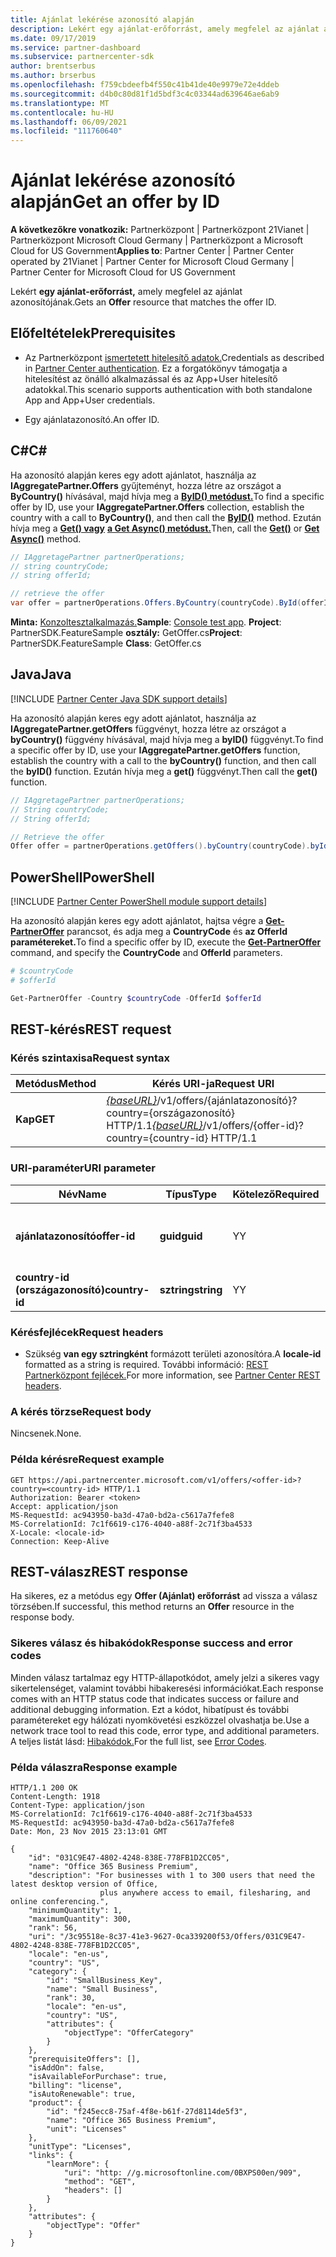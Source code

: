 ```yaml
---
title: Ajánlat lekérése azonosító alapján
description: Lekért egy ajánlat-erőforrást, amely megfelel az ajánlat azonosítójának.
ms.date: 09/17/2019
ms.service: partner-dashboard
ms.subservice: partnercenter-sdk
author: brentserbus
ms.author: brserbus
ms.openlocfilehash: f759cbdeefb4f550c41b41de40e9979e72e4ddeb
ms.sourcegitcommit: d4b0c80d81f1d5bdf3c4c03344ad639646ae6ab9
ms.translationtype: MT
ms.contentlocale: hu-HU
ms.lasthandoff: 06/09/2021
ms.locfileid: "111760640"
---
```

# <a name="get-an-offer-by-id"></a><span data-ttu-id="6437a-103">Ajánlat lekérése azonosító alapján</span><span class="sxs-lookup"><span data-stu-id="6437a-103">Get an offer by ID</span></span>

<span data-ttu-id="6437a-104">**A következőkre vonatkozik:** Partnerközpont | Partnerközpont 21Vianet | Partnerközpont Microsoft Cloud Germany | Partnerközpont a Microsoft Cloud for US Government</span><span class="sxs-lookup"><span data-stu-id="6437a-104">**Applies to**: Partner Center | Partner Center operated by 21Vianet | Partner Center for Microsoft Cloud Germany | Partner Center for Microsoft Cloud for US Government</span></span>

<span data-ttu-id="6437a-105">Lekért **egy ajánlat-erőforrást,** amely megfelel az ajánlat azonosítójának.</span><span class="sxs-lookup"><span data-stu-id="6437a-105">Gets an **Offer** resource that matches the offer ID.</span></span>

## <a name="prerequisites"></a><span data-ttu-id="6437a-106">Előfeltételek</span><span class="sxs-lookup"><span data-stu-id="6437a-106">Prerequisites</span></span>

- <span data-ttu-id="6437a-107">Az Partnerközpont [ismertetett hitelesítő adatok.](partner-center-authentication.md)</span><span class="sxs-lookup"><span data-stu-id="6437a-107">Credentials as described in [Partner Center authentication](partner-center-authentication.md).</span></span> <span data-ttu-id="6437a-108">Ez a forgatókönyv támogatja a hitelesítést az önálló alkalmazással és az App+User hitelesítő adatokkal.</span><span class="sxs-lookup"><span data-stu-id="6437a-108">This scenario supports authentication with both standalone App and App+User credentials.</span></span>

- <span data-ttu-id="6437a-109">Egy ajánlatazonosító.</span><span class="sxs-lookup"><span data-stu-id="6437a-109">An offer ID.</span></span>

## <a name="c"></a><span data-ttu-id="6437a-110">C\#</span><span class="sxs-lookup"><span data-stu-id="6437a-110">C\#</span></span>

<span data-ttu-id="6437a-111">Ha azonosító alapján keres egy adott ajánlatot, használja az **IAggregatePartner.Offers** gyűjteményt, hozza létre az országot a **ByCountry()** hívásával, majd hívja meg a [**ByID() metódust.**](/dotnet/api/microsoft.store.partnercenter.offers.ioffercollection.byid)</span><span class="sxs-lookup"><span data-stu-id="6437a-111">To find a specific offer by ID, use your **IAggregatePartner.Offers** collection, establish the country with a call to **ByCountry()**, and then call the [**ByID()**](/dotnet/api/microsoft.store.partnercenter.offers.ioffercollection.byid) method.</span></span> <span data-ttu-id="6437a-112">Ezután hívja meg a [**Get() vagy**](/dotnet/api/microsoft.store.partnercenter.offers.ioffercollection.get) [**a Get Async() metódust.**](/dotnet/api/microsoft.store.partnercenter.offers.ioffercollection.getasync)</span><span class="sxs-lookup"><span data-stu-id="6437a-112">Then, call the [**Get()**](/dotnet/api/microsoft.store.partnercenter.offers.ioffercollection.get) or [**Get Async()**](/dotnet/api/microsoft.store.partnercenter.offers.ioffercollection.getasync) method.</span></span>

```csharp
// IAggretagePartner partnerOperations;
// string countryCode;
// string offerId;

// retrieve the offer
var offer = partnerOperations.Offers.ByCountry(countryCode).ById(offerId).Get();
```

<span data-ttu-id="6437a-113">**Minta:** [Konzoltesztalkalmazás.](console-test-app.md)</span><span class="sxs-lookup"><span data-stu-id="6437a-113">**Sample**: [Console test app](console-test-app.md).</span></span> <span data-ttu-id="6437a-114">**Project**: PartnerSDK.FeatureSample **osztály:** GetOffer.cs</span><span class="sxs-lookup"><span data-stu-id="6437a-114">**Project**: PartnerSDK.FeatureSample **Class**: GetOffer.cs</span></span>

## <a name="java"></a><span data-ttu-id="6437a-115">Java</span><span class="sxs-lookup"><span data-stu-id="6437a-115">Java</span></span>

[!INCLUDE [Partner Center Java SDK support details](../includes/java-sdk-support.md)]

<span data-ttu-id="6437a-116">Ha azonosító alapján keres egy adott ajánlatot, használja az **IAggregatePartner.getOffers** függvényt, hozza létre az országot a **byCountry()** függvény hívásával, majd hívja meg a **byID()** függvényt.</span><span class="sxs-lookup"><span data-stu-id="6437a-116">To find a specific offer by ID, use your **IAggregatePartner.getOffers** function, establish the country with a call to the **byCountry()** function, and then call the **byID()** function.</span></span> <span data-ttu-id="6437a-117">Ezután hívja meg a **get()** függvényt.</span><span class="sxs-lookup"><span data-stu-id="6437a-117">Then call the **get()** function.</span></span>

```java
// IAggretagePartner partnerOperations;
// String countryCode;
// String offerId;

// Retrieve the offer
Offer offer = partnerOperations.getOffers().byCountry(countryCode).byId(offerId).get();
```

## <a name="powershell"></a><span data-ttu-id="6437a-118">PowerShell</span><span class="sxs-lookup"><span data-stu-id="6437a-118">PowerShell</span></span>

[!INCLUDE [Partner Center PowerShell module support details](../includes/powershell-module-support.md)]

<span data-ttu-id="6437a-119">Ha azonosító alapján keres egy adott ajánlatot, hajtsa végre a [**Get-PartnerOffer**](https://github.com/Microsoft/Partner-Center-PowerShell/blob/master/docs/help/Get-PartnerOffer.md) parancsot, és adja meg a **CountryCode** és **az OfferId paramétereket.**</span><span class="sxs-lookup"><span data-stu-id="6437a-119">To find a specific offer by ID, execute the [**Get-PartnerOffer**](https://github.com/Microsoft/Partner-Center-PowerShell/blob/master/docs/help/Get-PartnerOffer.md) command, and specify the **CountryCode** and **OfferId** parameters.</span></span>

```powershell
# $countryCode
# $offerId

Get-PartnerOffer -Country $countryCode -OfferId $offerId
```

## <a name="rest-request"></a><span data-ttu-id="6437a-120">REST-kérés</span><span class="sxs-lookup"><span data-stu-id="6437a-120">REST request</span></span>

### <a name="request-syntax"></a><span data-ttu-id="6437a-121">Kérés szintaxisa</span><span class="sxs-lookup"><span data-stu-id="6437a-121">Request syntax</span></span>

| <span data-ttu-id="6437a-122">Metódus</span><span class="sxs-lookup"><span data-stu-id="6437a-122">Method</span></span>  | <span data-ttu-id="6437a-123">Kérés URI-ja</span><span class="sxs-lookup"><span data-stu-id="6437a-123">Request URI</span></span>                                                                                    |
|---------|------------------------------------------------------------------------------------------------|
| <span data-ttu-id="6437a-124">**Kap**</span><span class="sxs-lookup"><span data-stu-id="6437a-124">**GET**</span></span> | <span data-ttu-id="6437a-125">[*{baseURL}*](partner-center-rest-urls.md)/v1/offers/{ajánlatazonosító}?country={országazonosító} HTTP/1.1</span><span class="sxs-lookup"><span data-stu-id="6437a-125">[*{baseURL}*](partner-center-rest-urls.md)/v1/offers/{offer-id}?country={country-id} HTTP/1.1</span></span> |

### <a name="uri-parameter"></a><span data-ttu-id="6437a-126">URI-paraméter</span><span class="sxs-lookup"><span data-stu-id="6437a-126">URI parameter</span></span>

| <span data-ttu-id="6437a-127">Név</span><span class="sxs-lookup"><span data-stu-id="6437a-127">Name</span></span>           | <span data-ttu-id="6437a-128">Típus</span><span class="sxs-lookup"><span data-stu-id="6437a-128">Type</span></span>       | <span data-ttu-id="6437a-129">Kötelező</span><span class="sxs-lookup"><span data-stu-id="6437a-129">Required</span></span> | <span data-ttu-id="6437a-130">Leírás</span><span class="sxs-lookup"><span data-stu-id="6437a-130">Description</span></span>                           |
|----------------|------------|----------|---------------------------------------|
| <span data-ttu-id="6437a-131">**ajánlatazonosító**</span><span class="sxs-lookup"><span data-stu-id="6437a-131">**offer-id**</span></span>   | <span data-ttu-id="6437a-132">**guid**</span><span class="sxs-lookup"><span data-stu-id="6437a-132">**guid**</span></span>   | <span data-ttu-id="6437a-133">Y</span><span class="sxs-lookup"><span data-stu-id="6437a-133">Y</span></span>        | <span data-ttu-id="6437a-134">Az ajánlatnak megfelelő GUID.</span><span class="sxs-lookup"><span data-stu-id="6437a-134">A GUID that corresponds to the offer.</span></span> |
| <span data-ttu-id="6437a-135">**country-id (országazonosító)**</span><span class="sxs-lookup"><span data-stu-id="6437a-135">**country-id**</span></span> | <span data-ttu-id="6437a-136">**sztring**</span><span class="sxs-lookup"><span data-stu-id="6437a-136">**string**</span></span> | <span data-ttu-id="6437a-137">Y</span><span class="sxs-lookup"><span data-stu-id="6437a-137">Y</span></span>        | <span data-ttu-id="6437a-138">Az ország/régió azonosítója.</span><span class="sxs-lookup"><span data-stu-id="6437a-138">The country/region ID.</span></span>                |

### <a name="request-headers"></a><span data-ttu-id="6437a-139">Kérésfejlécek</span><span class="sxs-lookup"><span data-stu-id="6437a-139">Request headers</span></span>

- <span data-ttu-id="6437a-140">Szükség **van egy sztringként** formázott területi azonosítóra.</span><span class="sxs-lookup"><span data-stu-id="6437a-140">A **locale-id** formatted as a string is required.</span></span>
<span data-ttu-id="6437a-141">További információ: [REST Partnerközpont fejlécek.](headers.md)</span><span class="sxs-lookup"><span data-stu-id="6437a-141">For more information, see [Partner Center REST headers](headers.md).</span></span>

### <a name="request-body"></a><span data-ttu-id="6437a-142">A kérés törzse</span><span class="sxs-lookup"><span data-stu-id="6437a-142">Request body</span></span>

<span data-ttu-id="6437a-143">Nincsenek.</span><span class="sxs-lookup"><span data-stu-id="6437a-143">None.</span></span>

### <a name="request-example"></a><span data-ttu-id="6437a-144">Példa kérésre</span><span class="sxs-lookup"><span data-stu-id="6437a-144">Request example</span></span>

```http
GET https://api.partnercenter.microsoft.com/v1/offers/<offer-id>?country=<country-id> HTTP/1.1
Authorization: Bearer <token>
Accept: application/json
MS-RequestId: ac943950-ba3d-47a0-bd2a-c5617a7fefe8
MS-CorrelationId: 7c1f6619-c176-4040-a88f-2c71f3ba4533
X-Locale: <locale-id>
Connection: Keep-Alive
```

## <a name="rest-response"></a><span data-ttu-id="6437a-145">REST-válasz</span><span class="sxs-lookup"><span data-stu-id="6437a-145">REST response</span></span>

<span data-ttu-id="6437a-146">Ha sikeres, ez a metódus egy **Offer (Ajánlat) erőforrást** ad vissza a válasz törzsében.</span><span class="sxs-lookup"><span data-stu-id="6437a-146">If successful, this method returns an **Offer** resource in the response body.</span></span>

### <a name="response-success-and-error-codes"></a><span data-ttu-id="6437a-147">Sikeres válasz és hibakódok</span><span class="sxs-lookup"><span data-stu-id="6437a-147">Response success and error codes</span></span>

<span data-ttu-id="6437a-148">Minden válasz tartalmaz egy HTTP-állapotkódot, amely jelzi a sikeres vagy sikertelenséget, valamint további hibakeresési információkat.</span><span class="sxs-lookup"><span data-stu-id="6437a-148">Each response comes with an HTTP status code that indicates success or failure and additional debugging information.</span></span> <span data-ttu-id="6437a-149">Ezt a kódot, hibatípust és további paramétereket egy hálózati nyomkövetési eszközzel olvashatja be.</span><span class="sxs-lookup"><span data-stu-id="6437a-149">Use a network trace tool to read this code, error type, and additional parameters.</span></span> <span data-ttu-id="6437a-150">A teljes listát lásd: [Hibakódok.](error-codes.md)</span><span class="sxs-lookup"><span data-stu-id="6437a-150">For the full list, see [Error Codes](error-codes.md).</span></span>

### <a name="response-example"></a><span data-ttu-id="6437a-151">Példa válaszra</span><span class="sxs-lookup"><span data-stu-id="6437a-151">Response example</span></span>

```http
HTTP/1.1 200 OK
Content-Length: 1918
Content-Type: application/json
MS-CorrelationId: 7c1f6619-c176-4040-a88f-2c71f3ba4533
MS-RequestId: ac943950-ba3d-47a0-bd2a-c5617a7fefe8
Date: Mon, 23 Nov 2015 23:13:01 GMT

{
    "id": "031C9E47-4802-4248-838E-778FB1D2CC05",
    "name": "Office 365 Business Premium",
    "description": "For businesses with 1 to 300 users that need the latest desktop version of Office,
                    plus anywhere access to email, filesharing, and online conferencing.",
    "minimumQuantity": 1,
    "maximumQuantity": 300,
    "rank": 56,
    "uri": "/3c95518e-8c37-41e3-9627-0ca339200f53/Offers/031C9E47-4802-4248-838E-778FB1D2CC05",
    "locale": "en-us",
    "country": "US",
    "category": {
        "id": "SmallBusiness_Key",
        "name": "Small Business",
        "rank": 30,
        "locale": "en-us",
        "country": "US",
        "attributes": {
            "objectType": "OfferCategory"
        }
    },
    "prerequisiteOffers": [],
    "isAddOn": false,
    "isAvailableForPurchase": true,
    "billing": "license",
    "isAutoRenewable": true,
    "product": {
        "id": "f245ecc8-75af-4f8e-b61f-27d8114de5f3",
        "name": "Office 365 Business Premium",
        "unit": "Licenses"
    },
    "unitType": "Licenses",
    "links": {
        "learnMore": {
            "uri": "http: //g.microsoftonline.com/0BXPS00en/909",
            "method": "GET",
            "headers": []
        }
    },
    "attributes": {
        "objectType": "Offer"
    }
}
```
